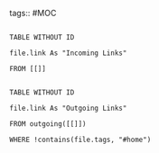 ---
---

tags:: #MOC

```dataview

TABLE WITHOUT ID

file.link As "Incoming Links"

FROM [[]]

```

```dataview

TABLE WITHOUT ID

file.link As "Outgoing Links"

FROM outgoing([[]])

WHERE !contains(file.tags, "#home")

```
